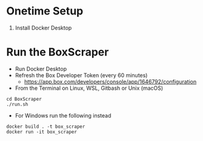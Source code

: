 # Onetime Setup
1. Install Docker Desktop

# Run the BoxScraper
- Run Docker Desktop 
- Refresh the Box Developer Token (every 60 minutes)
   - https://app.box.com/developers/console/app/1646792/configuration
- From the Terminal on Linux, WSL, Gitbash or Unix (macOS)
```shell
cd BoxScraper
./run.sh
```
- For Windows run the following instead
```shell
docker build . -t box_scraper
docker run -it box_scraper
```
